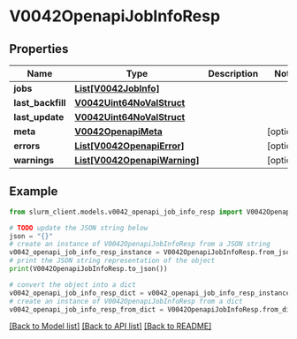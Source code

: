 # V0042OpenapiJobInfoResp


## Properties

Name | Type | Description | Notes
------------ | ------------- | ------------- | -------------
**jobs** | [**List[V0042JobInfo]**](V0042JobInfo.md) |  | 
**last_backfill** | [**V0042Uint64NoValStruct**](V0042Uint64NoValStruct.md) |  | 
**last_update** | [**V0042Uint64NoValStruct**](V0042Uint64NoValStruct.md) |  | 
**meta** | [**V0042OpenapiMeta**](V0042OpenapiMeta.md) |  | [optional] 
**errors** | [**List[V0042OpenapiError]**](V0042OpenapiError.md) |  | [optional] 
**warnings** | [**List[V0042OpenapiWarning]**](V0042OpenapiWarning.md) |  | [optional] 

## Example

```python
from slurm_client.models.v0042_openapi_job_info_resp import V0042OpenapiJobInfoResp

# TODO update the JSON string below
json = "{}"
# create an instance of V0042OpenapiJobInfoResp from a JSON string
v0042_openapi_job_info_resp_instance = V0042OpenapiJobInfoResp.from_json(json)
# print the JSON string representation of the object
print(V0042OpenapiJobInfoResp.to_json())

# convert the object into a dict
v0042_openapi_job_info_resp_dict = v0042_openapi_job_info_resp_instance.to_dict()
# create an instance of V0042OpenapiJobInfoResp from a dict
v0042_openapi_job_info_resp_from_dict = V0042OpenapiJobInfoResp.from_dict(v0042_openapi_job_info_resp_dict)
```
[[Back to Model list]](../README.md#documentation-for-models) [[Back to API list]](../README.md#documentation-for-api-endpoints) [[Back to README]](../README.md)


